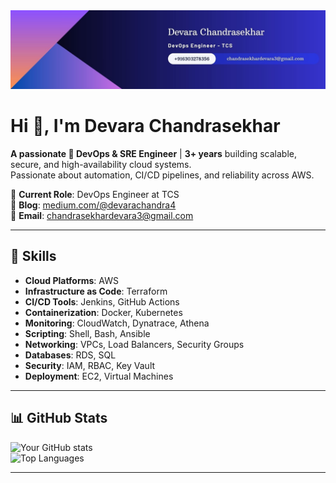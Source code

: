 <div align="center">
  <img src="https://github.com/Chandu154/Chandu154/blob/master/banner.jpg" alt="GitHub Banner" width="800"/>
</div>




# Hi 👋, I'm Devara Chandrasekhar  
**A passionate 🚀 DevOps & SRE Engineer** | **3+ years** building scalable, secure, and high-availability cloud systems.  
Passionate about automation, CI/CD pipelines, and reliability across AWS.  

💼 **Current Role**: DevOps Engineer at TCS  
📝 **Blog**: [medium.com/@devarachandra4](https://medium.com/@devarachandra4)  
📧 **Email**: chandrasekhardevara3@gmail.com  

---

## 🚀 Skills

- **Cloud Platforms**: AWS  
- **Infrastructure as Code**: Terraform  
- **CI/CD Tools**: Jenkins, GitHub Actions  
- **Containerization**: Docker, Kubernetes  
- **Monitoring**: CloudWatch, Dynatrace, Athena  
- **Scripting**: Shell, Bash, Ansible  
- **Networking**: VPCs, Load Balancers, Security Groups  
- **Databases**: RDS, SQL  
- **Security**: IAM, RBAC, Key Vault  
- **Deployment**: EC2, Virtual Machines  

---

## 📊 GitHub Stats
<!-- Replace this section with your original GitHub stats code exactly as you provided -->

![Your GitHub stats](https://github-readme-stats.vercel.app/api?username=devarachandra4&show_icons=true&theme=radical)  
![Top Languages](https://github-readme-stats.vercel.app/api/top-langs/?username=devarachandra4&layout=compact&theme=radical)  

---
